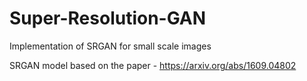 # Super-Resolution-GAN
Implementation of SRGAN for small scale images

SRGAN model based on the paper - https://arxiv.org/abs/1609.04802
